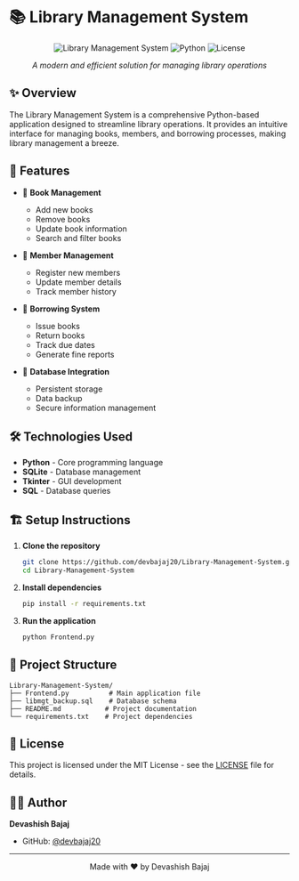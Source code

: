 # 📚 Library Management System

<div align="center">

![Library Management System](https://img.shields.io/badge/Library-Management-blue)
![Python](https://img.shields.io/badge/Python-3.x-green)
![License](https://img.shields.io/badge/License-MIT-yellow)

*A modern and efficient solution for managing library operations*

</div>

## ✨ Overview

The Library Management System is a comprehensive Python-based application designed to streamline library operations. It provides an intuitive interface for managing books, members, and borrowing processes, making library management a breeze.

## 🚀 Features

- 📖 **Book Management**
  - Add new books
  - Remove books
  - Update book information
  - Search and filter books

- 👥 **Member Management**
  - Register new members
  - Update member details
  - Track member history

- 🔄 **Borrowing System**
  - Issue books
  - Return books
  - Track due dates
  - Generate fine reports

- 💾 **Database Integration**
  - Persistent storage
  - Data backup
  - Secure information management

## 🛠️ Technologies Used

- **Python** - Core programming language
- **SQLite** - Database management
- **Tkinter** - GUI development
- **SQL** - Database queries

## 🏗️ Setup Instructions

1. **Clone the repository**
   ```bash
   git clone https://github.com/devbajaj20/Library-Management-System.git
   cd Library-Management-System
   ```

2. **Install dependencies**
   ```bash
   pip install -r requirements.txt
   ```

3. **Run the application**
   ```bash
   python Frontend.py
   ```

## 📁 Project Structure

```
Library-Management-System/
├── Frontend.py          # Main application file
├── libmgt_backup.sql    # Database schema
├── README.md           # Project documentation
└── requirements.txt    # Project dependencies
```


## 📝 License

This project is licensed under the MIT License - see the [LICENSE](LICENSE) file for details.

## 👨‍💻 Author

**Devashish Bajaj**
- GitHub: [@devbajaj20](https://github.com/devbajaj20)

---
<div align="center">
Made with ❤️ by Devashish Bajaj
</div> 

